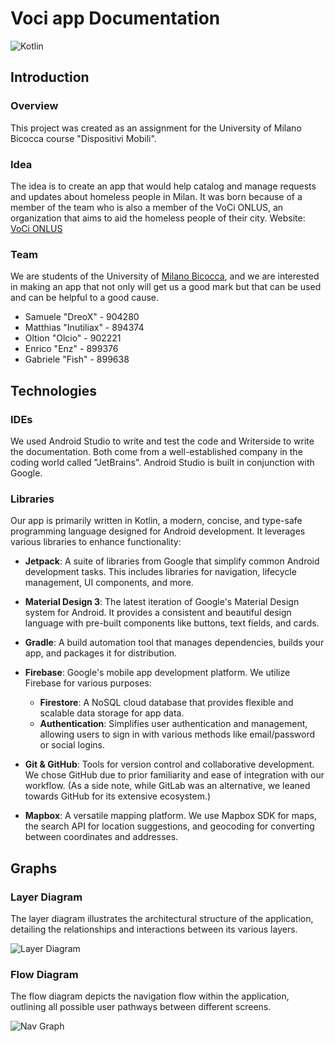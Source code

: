 # Voci app Documentation

![Kotlin](https://img.shields.io/badge/Kotlin-0095D5?style=for-the-badge&logo=kotlin&logoColor=white)

## Introduction

### Overview
This project was created as an assignment for the University of Milano Bicocca course "Dispositivi Mobili".

### Idea
The idea is to create an app that would help catalog and manage requests and updates about homeless people in Milan. It was born because of a member of the team who is also a member of the VoCi ONLUS, an organization that aims to aid the homeless people of their city.
Website: [VoCi ONLUS](https://www.volontaricittadini.it)


### Team
We are students of the University of [Milano Bicocca](https://www.unimib.it/), and we are interested in making an app that not only will get us a good mark but that can be used and can be helpful to a good cause.
- Samuele "DreoX" - 904280
- Matthias "Inutiliax" - 894374
- Oltion "Olcio" - 902221
- Enrico "Enz" - 899376
- Gabriele "Fish" - 899638

## Technologies

### IDEs
We used Android Studio to write and test the code and Writerside to write the documentation. Both come from a well-established company in the coding world called "JetBrains". Android Studio is built in conjunction with Google.

### Libraries
Our app is primarily written in Kotlin, a modern, concise, and type-safe programming language designed for Android development. It leverages various libraries to enhance functionality:

- **Jetpack**: A suite of libraries from Google that simplify common Android development tasks. This includes libraries for navigation, lifecycle management, UI components, and more.

- **Material Design 3**: The latest iteration of Google's Material Design system for Android. It provides a consistent and beautiful design language with pre-built components like buttons, text fields, and cards.

- **Gradle**: A build automation tool that manages dependencies, builds your app, and packages it for distribution.

- **Firebase**: Google's mobile app development platform. We utilize Firebase for various purposes:
  - **Firestore**: A NoSQL cloud database that provides flexible and scalable data storage for app data.
  - **Authentication**: Simplifies user authentication and management, allowing users to sign in with various methods like email/password or social logins.

- **Git & GitHub**: Tools for version control and collaborative development. We chose GitHub due to prior familiarity and ease of integration with our workflow. (As a side note, while GitLab was an alternative, we leaned towards GitHub for its extensive ecosystem.)

- **Mapbox**: A versatile mapping platform. We use Mapbox SDK for maps, the search API for location suggestions, and geocoding for converting between coordinates and addresses.

## Graphs

### Layer Diagram

The layer diagram illustrates the architectural structure of the application, detailing the relationships and interactions between its various layers.

![Layer Diagram](LayerDiagram.png)

### Flow Diagram

The flow diagram depicts the navigation flow within the application, outlining all possible user pathways between different screens.

![Nav Graph](NavGraph.png)


